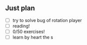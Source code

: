 ## Just plan
- [ ] try to solve bug of rotation player
- [ ] reading!
- [ ] 0/50 exercises!
- [ ] learn by heart the s
